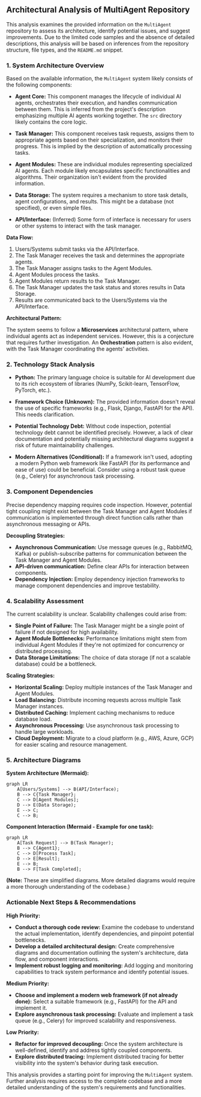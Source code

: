 ## Architectural Analysis of MultiAgent Repository

This analysis examines the provided information on the `MultiAgent` repository to assess its architecture, identify potential issues, and suggest improvements.  Due to the limited code samples and the absence of detailed descriptions, this analysis will be based on inferences from the repository structure, file types, and the `README.md` snippet.


### 1. System Architecture Overview

Based on the available information, the `MultiAgent` system likely consists of the following components:

* **Agent Core:**  This component manages the lifecycle of individual AI agents, orchestrates their execution, and handles communication between them.  This is inferred from the project's description emphasizing multiple AI agents working together.  The `src` directory likely contains the core logic.

* **Task Manager:** This component receives task requests, assigns them to appropriate agents based on their specialization, and monitors their progress.  This is implied by the description of automatically processing tasks.

* **Agent Modules:** These are individual modules representing specialized AI agents. Each module likely encapsulates specific functionalities and algorithms.  Their organization isn't evident from the provided information.

* **Data Storage:**  The system requires a mechanism to store task details, agent configurations, and results. This might be a database (not specified), or even simple files.

* **API/Interface:** (Inferred) Some form of interface is necessary for users or other systems to interact with the task manager.


**Data Flow:**

1. Users/Systems submit tasks via the API/Interface.
2. The Task Manager receives the task and determines the appropriate agents.
3. The Task Manager assigns tasks to the Agent Modules.
4. Agent Modules process the tasks.
5. Agent Modules return results to the Task Manager.
6. The Task Manager updates the task status and stores results in Data Storage.
7. Results are communicated back to the Users/Systems via the API/Interface.

**Architectural Pattern:**

The system seems to follow a **Microservices** architectural pattern, where individual agents act as independent services.  However, this is a conjecture that requires further investigation.  An **Orchestration** pattern is also evident, with the Task Manager coordinating the agents' activities.


### 2. Technology Stack Analysis

* **Python:** The primary language choice is suitable for AI development due to its rich ecosystem of libraries (NumPy, Scikit-learn, TensorFlow, PyTorch, etc.).

* **Framework Choice (Unknown):**  The provided information doesn't reveal the use of specific frameworks (e.g., Flask, Django, FastAPI for the API).  This needs clarification.

* **Potential Technology Debt:**  Without code inspection, potential technology debt cannot be identified precisely.  However, a lack of clear documentation and potentially missing architectural diagrams suggest a risk of future maintainability challenges.

* **Modern Alternatives (Conditional):**  If a framework isn't used, adopting a modern Python web framework like FastAPI (for its performance and ease of use) could be beneficial.  Consider using a robust task queue (e.g., Celery) for asynchronous task processing.


### 3. Component Dependencies

Precise dependency mapping requires code inspection.  However, potential tight coupling might exist between the Task Manager and Agent Modules if communication is implemented through direct function calls rather than asynchronous messaging or APIs.

**Decoupling Strategies:**

* **Asynchronous Communication:**  Use message queues (e.g., RabbitMQ, Kafka) or publish-subscribe patterns for communication between the Task Manager and Agent Modules.
* **API-driven communication:** Define clear APIs for interaction between components.
* **Dependency Injection:** Employ dependency injection frameworks to manage component dependencies and improve testability.


### 4. Scalability Assessment

The current scalability is unclear.  Scalability challenges could arise from:

* **Single Point of Failure:**  The Task Manager might be a single point of failure if not designed for high availability.
* **Agent Module Bottlenecks:**  Performance limitations might stem from individual Agent Modules if they're not optimized for concurrency or distributed processing.
* **Data Storage Limitations:** The choice of data storage (if not a scalable database) could be a bottleneck.

**Scaling Strategies:**

* **Horizontal Scaling:** Deploy multiple instances of the Task Manager and Agent Modules.
* **Load Balancing:** Distribute incoming requests across multiple Task Manager instances.
* **Distributed Caching:** Implement caching mechanisms to reduce database load.
* **Asynchronous Processing:** Use asynchronous task processing to handle large workloads.
* **Cloud Deployment:** Migrate to a cloud platform (e.g., AWS, Azure, GCP) for easier scaling and resource management.


### 5. Architecture Diagrams

**System Architecture (Mermaid):**

```mermaid
graph LR
    A[Users/Systems] --> B(API/Interface);
    B --> C{Task Manager};
    C --> D[Agent Modules];
    D --> E(Data Storage);
    E --> C;
    C --> B;
```

**Component Interaction (Mermaid - Example for one task):**

```mermaid
graph LR
    A[Task Request] --> B(Task Manager);
    B --> C{Agent1};
    C --> D[Process Task];
    D --> E[Result];
    E --> B;
    B --> F[Task Completed];
```

**(Note:** These are simplified diagrams.  More detailed diagrams would require a more thorough understanding of the codebase.)


### Actionable Next Steps & Recommendations

**High Priority:**

* **Conduct a thorough code review:**  Examine the codebase to understand the actual implementation, identify dependencies, and pinpoint potential bottlenecks.
* **Develop a detailed architectural design:**  Create comprehensive diagrams and documentation outlining the system's architecture, data flow, and component interactions.
* **Implement robust logging and monitoring:**  Add logging and monitoring capabilities to track system performance and identify potential issues.

**Medium Priority:**

* **Choose and implement a modern web framework (if not already done):**  Select a suitable framework (e.g., FastAPI) for the API and implement it.
* **Explore asynchronous task processing:** Evaluate and implement a task queue (e.g., Celery) for improved scalability and responsiveness.

**Low Priority:**

* **Refactor for improved decoupling:** Once the system architecture is well-defined, identify and address tightly coupled components.
* **Explore distributed tracing:**  Implement distributed tracing for better visibility into the system's behavior during task execution.


This analysis provides a starting point for improving the `MultiAgent` system.  Further analysis requires access to the complete codebase and a more detailed understanding of the system's requirements and functionalities.
